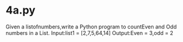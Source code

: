 # 4a.py
Given a listofnumbers,write a Python program to countEven and Odd numbers in a List.   Input:list1 = [2,7,5,64,14]  Output:Even = 3,odd = 2 

